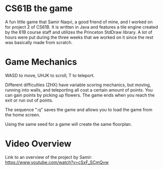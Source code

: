 # CS61B the game
A fun little game that Samir Naqvi, a good friend of mine, and I worked on for project 2 of CS61B. It is written in Java and features a tile engine created by the 61B course staff and utilizes the Princeton StdDraw library. A lot of hours were put during the three weeks that we worked on it since the rest was basically made from scratch.

# Game Mechanics
WASD to move, UHJK to scroll, T to teleport.

Different difficulties (ZHX) have variable scoring mechanics, but moving, running into walls, and teleporting all cost a certain amount of points. You can gain points by picking up flowers. The game ends when you reach the exit or run out of points.

The sequence ":q" saves the game and allows you to load the game from the home screen.

Using the same seed for a game will create the same floorplan.

# Video Overview
Link to an overview of the project by Samir: https://www.youtube.com/watch?v=cSxF_SCmQvw
